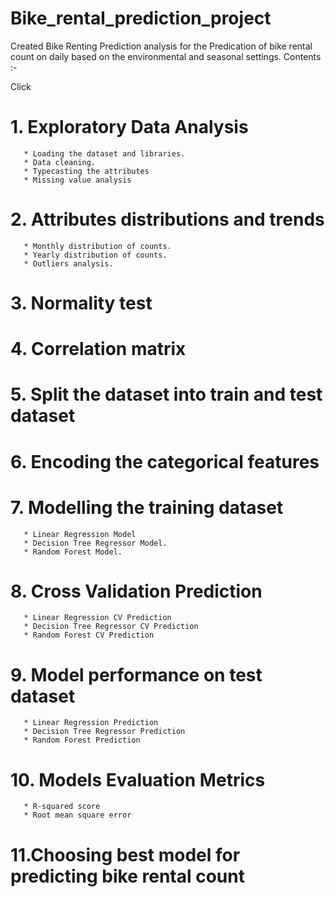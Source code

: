 # Bike_rental_prediction_project
Created Bike Renting Prediction analysis for the Predication of bike rental count on daily based on the environmental and seasonal settings.
Contents :-

Click 

   # 1. Exploratory Data Analysis
       * Loading the dataset and libraries.
       * Data cleaning.
       * Typecasting the attributes
       * Missing value analysis
   # 2. Attributes distributions and trends
       * Monthly distribution of counts.
       * Yearly distribution of counts.
       * Outliers analysis.
   # 3. Normality test
   # 4. Correlation matrix 
   # 5. Split the dataset into train and test dataset
   # 6. Encoding the categorical features
   # 7. Modelling the training dataset
       * Linear Regression Model
       * Decision Tree Regressor Model.
       * Random Forest Model.
   # 8. Cross Validation Prediction
       * Linear Regression CV Prediction
       * Decision Tree Regressor CV Prediction
       * Random Forest CV Prediction
   # 9. Model performance on test dataset
       * Linear Regression Prediction
       * Decision Tree Regressor Prediction
       * Random Forest Prediction
   # 10. Models Evaluation Metrics
       * R-squared score
       * Root mean square error
   # 11.Choosing best model for predicting bike rental count
